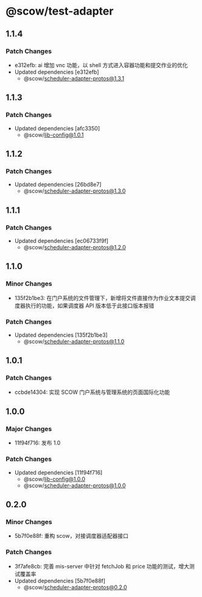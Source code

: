 # @scow/test-adapter

## 1.1.4

### Patch Changes

- e312efb: ai 增加 vnc 功能，以 shell 方式进入容器功能和提交作业的优化
- Updated dependencies [e312efb]
  - @scow/scheduler-adapter-protos@1.3.1

## 1.1.3

### Patch Changes

- Updated dependencies [afc3350]
  - @scow/lib-config@1.0.1

## 1.1.2

### Patch Changes

- Updated dependencies [26bd8e7]
  - @scow/scheduler-adapter-protos@1.3.0

## 1.1.1

### Patch Changes

- Updated dependencies [ec06733f9f]
  - @scow/scheduler-adapter-protos@1.2.0

## 1.1.0

### Minor Changes

- 135f2b1be3: 在门户系统的文件管理下，新增将文件直接作为作业文本提交调度器执行的功能，如果调度器 API 版本低于此接口版本报错

### Patch Changes

- Updated dependencies [135f2b1be3]
  - @scow/scheduler-adapter-protos@1.1.0

## 1.0.1

### Patch Changes

- ccbde14304: 实现 SCOW 门户系统与管理系统的页面国际化功能

## 1.0.0

### Major Changes

- 11f94f716: 发布 1.0

### Patch Changes

- Updated dependencies [11f94f716]
  - @scow/lib-config@1.0.0
  - @scow/scheduler-adapter-protos@1.0.0

## 0.2.0

### Minor Changes

- 5b7f0e88f: 重构 scow，对接调度器适配器接口

### Patch Changes

- 3f7afe8cb: 完善 mis-server 中针对 fetchJob 和 price 功能的测试，增大测试覆盖率
- Updated dependencies [5b7f0e88f]
  - @scow/scheduler-adapter-protos@0.2.0
